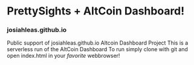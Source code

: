 # PrettySights + AltCoin Dashboard!
### josiahleas.github.io
Public support of josiahleas.github.io Altcoin Dashboard Project
This is a serverless run of the AltCoin Dashboard 
To run simply clone with git and open index.html in your _favorite_ webbrowser!
